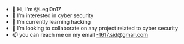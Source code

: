 - 👋 Hi, I’m @Legi0n17
- 👀 I’m interested in cyber security
- 🌱 I’m currently learning hacking
- 💞️ I’m looking to collaborate on any project related to cyber security 
- 📫 you can reach me on my email -1617.sid@gmail.com

<!---
Legi0n17/Legi0n17 is a ✨ special ✨ repository because its `README.md` (this file) appears on your GitHub profile.
You can click the Preview link to take a look at your changes.
--->
